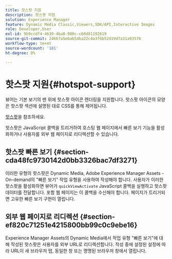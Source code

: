 ```yaml
---
title: 핫스팟 지원
description: 핫스팟 지원
solution: Experience Manager
feature: Dynamic Media Classic,Viewers,SDK/API,Interactive Images
role: Developer,User
exl-id: 9b9ccdf4-4639-4ba8-988c-c68d81192619
source-git-commit: 24667a5ebab54ba22c4a3f6b52d19d7a31a93576
workflow-type: tm+mt
source-wordcount: '181'
ht-degree: 0%

---
```


# 핫스팟 지원{#hotspot-support}

뷰어는 기본 보기의 맨 위에 핫스팟 아이콘 렌더링을 지원합니다. 핫스팟 아이콘의 모양은 핫스팟 섹션에 설명된 대로 CSS를 통해 제어됩니다.

[핫스팟](../../c-html5-aem-asset-viewers/c-html5-aem-interactive-images/c-html5-aem-interactive-image-customizingviewer/r-html5-aem-int-image-customize-hotspots.md#reference-2ac3cc414ef2467390bf53145f1d8d74)을 참조하세요.

핫스팟은 JavaScript 콜백을 트리거하여 호스팅 웹 페이지에서 빠른 보기 기능을 활성화하거나 사용자를 외부 웹 페이지로 리디렉션할 수 있습니다.

## 핫스팟 빠른 보기 {#section-cda48fc9730142d0bb3326bac7df3271}

이러한 유형의 핫스팟은 Dynamic Media, Adobe Experience Manager Assets - On-demand의 &quot;빠른 보기&quot; 작업 유형을 사용하여 작성해야 합니다. 사용자가 이러한 핫스팟을 활성화하면 뷰어가 `quickViewActivate` JavaScript 콜백을 실행하고 핫스팟 데이터를 전달합니다. 포함 웹 페이지는 이 콜백을 수신해야 합니다. 페이지가 트리거되면 고유한 빠른 보기 구현이 열립니다.

## 외부 웹 페이지로 리디렉션 {#section-ef820c71251e4215800bb99c0c9ebe16}

Experience Manager Assets의 Dynamic Media에서 작업 유형 &quot;빠른 보기&quot;에 대해 작성된 핫스팟은 사용자를 외부 URL로 리디렉션합니다. 작성 중에 설정된 설정에 따라 URL이 새 브라우저 탭, 동일한 창 또는 명명된 브라우저 창에서 열립니다.
